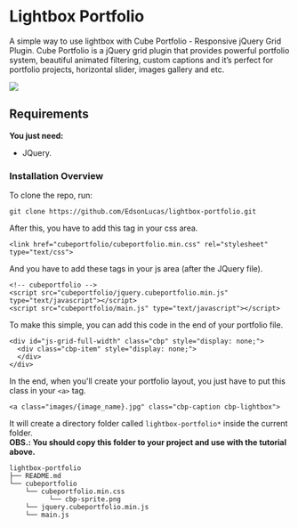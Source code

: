# Lightbox Portfolio
A simple way to use lightbox with Cube Portfolio - Responsive jQuery Grid Plugin. Cube Portfolio is a jQuery grid plugin that provides powerful portfolio system, beautiful animated filtering, custom captions and it’s perfect for portfolio projects, horizontal slider, images gallery and etc.

![](http://i.picasion.com/pic86/bc9b5a2cbf333e9cb9199a130440afa1.gif)

## Requirements

**You just need:**

- JQuery.

### Installation Overview

To clone the repo, run:

```git
git clone https://github.com/EdsonLucas/lightbox-portfolio.git
```

After this, you have to add this tag in your css area.

```
<link href="cubeportfolio/cubeportfolio.min.css" rel="stylesheet" type="text/css">
```

And you have to add these tags in your js area (after the JQuery file).

```
<!-- cubeportfolio -->
<script src="cubeportfolio/jquery.cubeportfolio.min.js" type="text/javascript"></script>
<script src="cubeportfolio/main.js" type="text/javascript"></script>
```

To make this simple, you can add this code in the end of your portfolio file.

```
<div id="js-grid-full-width" class="cbp" style="display: none;">
  <div class="cbp-item" style="display: none;">
  </div>
</div>
```

In the end, when you'll create your portfolio layout, you just have to put this class in your `<a>` tag.
```
<a class="images/{image_name}.jpg" class="cbp-caption cbp-lightbox">
```

It will create a directory folder called `lightbox-portfolio*` inside the current folder.<br>
**OBS.: You should copy this folder to your project and use with the tutorial above.**

```
lightbox-portfolio
├── README.md
└── cubeportfolio
    └── cubeportfolio.min.css
          └── cbp-sprite.png
    └── jquery.cubeportfolio.min.js
    └── main.js
```
